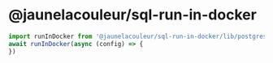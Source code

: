 # @jaunelacouleur/sql-run-in-docker

```ts
import runInDocker from '@jaunelacouleur/sql-run-in-docker/lib/postgresql'
await runInDocker(async (config) => {
})
```
